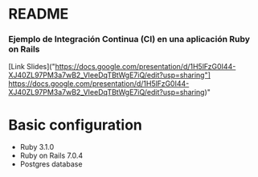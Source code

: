 # README

### Ejemplo de Integración Continua (CI) en una aplicación Ruby on Rails 

[Link Slides]("https://docs.google.com/presentation/d/1H5lFzG0I44-XJ40ZL97PM3a7wB2_VIeeDqTBtWgE7iQ/edit?usp=sharing"]
https://docs.google.com/presentation/d/1H5lFzG0I44-XJ40ZL97PM3a7wB2_VIeeDqTBtWgE7iQ/edit?usp=sharing)"

# Basic configuration
- Ruby 3.1.0
- Ruby on Rails 7.0.4
- Postgres database



